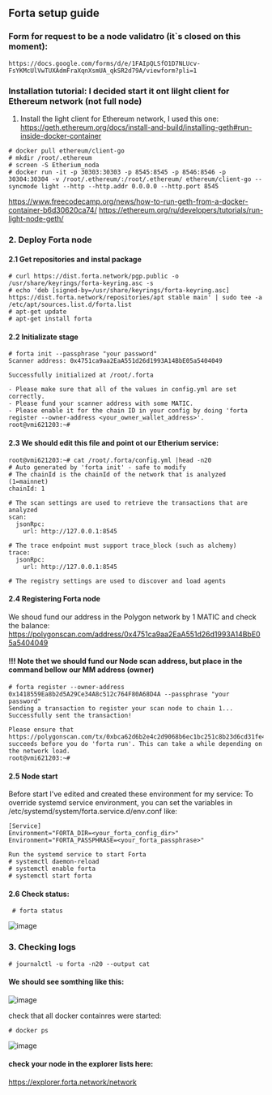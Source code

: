 ## Forta setup guide
### Form for request to be a node validatro (it`s closed on this moment):
```https://docs.google.com/forms/d/e/1FAIpQLSfO1D7NLUcv-FsYKMcUlVwTUXAdmFraXqnXsmUA_qkSR2d79A/viewform?pli=1```

### Installation tutorial: I decided start it ont lilght client for Ethereum network (not full node)


1. Install the light client for Ethereum network, I used this one:
https://geth.ethereum.org/docs/install-and-build/installing-geth#run-inside-docker-container
```
# docker pull ethereum/client-go
# mkdir /root/.ethereum
# screen -S Etherium_noda
# docker run -it -p 30303:30303 -p 8545:8545 -p 8546:8546 -p 30304:30304 -v /root/.ethereum/:/root/.ethereum/ ethereum/client-go --syncmode light --http --http.addr 0.0.0.0 --http.port 8545
```
https://www.freecodecamp.org/news/how-to-run-geth-from-a-docker-container-b6d30620ca74/ 
https://ethereum.org/ru/developers/tutorials/run-light-node-geth/

### 2. Deploy Forta node
#### 2.1 Get repositories and instal package
```
# curl https://dist.forta.network/pgp.public -o /usr/share/keyrings/forta-keyring.asc -s
# echo 'deb [signed-by=/usr/share/keyrings/forta-keyring.asc] https://dist.forta.network/repositories/apt stable main' | sudo tee -a /etc/apt/sources.list.d/forta.list
# apt-get update
# apt-get install forta
```
#### 2.2 Initializate stage
```
# forta init --passphrase "your password"
Scanner address: 0x4751ca9aa2EaA551d26d1993A14BbE05a5404049

Successfully initialized at /root/.forta

- Please make sure that all of the values in config.yml are set correctly.
- Please fund your scanner address with some MATIC.
- Please enable it for the chain ID in your config by doing 'forta register --owner-address <your_owner_wallet_address>'.
root@vmi621203:~#
```

#### 2.3 We should edit this file and point ot our Etherium service:
```
root@vmi621203:~# cat /root/.forta/config.yml |head -n20
# Auto generated by 'forta init' - safe to modify
# The chainId is the chainId of the network that is analyzed (1=mainnet)
chainId: 1

# The scan settings are used to retrieve the transactions that are analyzed
scan:
  jsonRpc:
    url: http://127.0.0.1:8545

# The trace endpoint must support trace_block (such as alchemy)
trace:
  jsonRpc:
    url: http://127.0.0.1:8545

# The registry settings are used to discover and load agents
```
#### 2.4 Registering Forta node
We shoud fund our address in the Polygon network by 1 MATIC and check the balance:
https://polygonscan.com/address/0x4751ca9aa2EaA551d26d1993A14BbE05a5404049  
#### !!! Note thet we should fund our Node scan address, but place in the command bellow our MM address (owner)
```
# forta register --owner-address 0x1418559Ea8b2d5A29Ce34A8c512c764F80A68D4A --passphrase "your password"
Sending a transaction to register your scan node to chain 1...
Successfully sent the transaction!

Please ensure that https://polygonscan.com/tx/0xbca62d6b2e4c2d9068b6ec1bc251c8b23d6cd31fe42b33df829beea62d5f6adf succeeds before you do 'forta run'. This can take a while depending on the network load.
root@vmi621203:~#
```
#### 2.5 Node start
Before start I've edited and created these environment for my service:
To override systemd service environment, you can set the variables in /etc/systemd/system/forta.service.d/env.conf like:
```
[Service]
Environment="FORTA_DIR=<your_forta_config_dir>"
Environment="FORTA_PASSPHRASE=<your_forta_passphrase>"

Run the systemd service to start Forta
# systemctl daemon-reload
# systemctl enable forta
# systemctl start forta
```
#### 2.6 Check status:
```
 # forta status
```
![image](https://user-images.githubusercontent.com/7540778/164965620-e7640965-9c12-4606-9570-3eeec49606d2.png)


### 3. Checking logs
```
# journalctl -u forta -n20 --output cat
```
#### We should see somthing like this:
![image](https://user-images.githubusercontent.com/7540778/164965771-041e8e70-d252-475c-b3f4-7c3389faf0ac.png)

check that all docker containres were started:
```
# docker ps
```
![image](https://user-images.githubusercontent.com/7540778/164965835-60aaafb8-76b9-424c-b650-84c385ca4fe0.png)

#### check your node in the explorer lists here:
https://explorer.forta.network/network 

